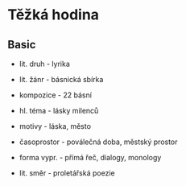 # Těžká hodina

## Basic

- lit. druh - lyrika
- lit. žánr - básnická sbírka
- kompozice - 22 básní
- hl. téma - lásky milenců
- motivy - láska, město
- časoprostor - poválečná doba, městský prostor
- forma vypr. - přímá řeč, dialogy, monology

- lit. směr - proletářská poezie